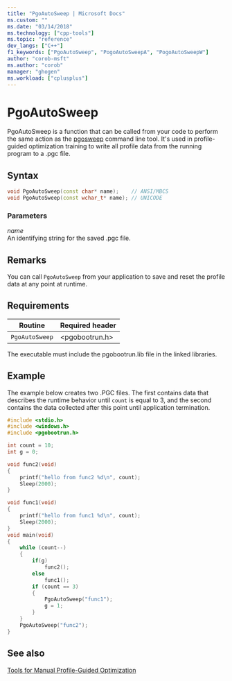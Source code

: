 ```yaml
---
title: "PgoAutoSweep | Microsoft Docs"
ms.custom: ""
ms.date: "03/14/2018"
ms.technology: ["cpp-tools"]
ms.topic: "reference"
dev_langs: ["C++"]
f1_keywords: ["PgoAutoSweep", "PogoAutoSweepA", "PogoAutoSweepW"]
author: "corob-msft"
ms.author: "corob"
manager: "ghogen"
ms.workload: ["cplusplus"]
---
```

# PgoAutoSweep

PgoAutoSweep is a function that can be called from your code to perform the same action as the [pgosweep](pgosweep.md) command line tool. It's used in profile-guided optimization training to write all profile data from the running program to a .pgc file.

## Syntax

```cpp
void PgoAutoSweep(const char* name);    // ANSI/MBCS
void PgoAutoSweep(const wchar_t* name); // UNICODE
```

### Parameters

*name*<br/>
An identifying string for the saved .pgc file.

## Remarks

You can call `PgoAutoSweep` from your application to save and reset the profile data at any point at runtime.

## Requirements

|Routine|Required header|
|-------------|---------------------|
|`PgoAutoSweep`|\<pgobootrun.h>|

The executable must include the pgobootrun.lib file in the linked libraries.

## Example

The example below creates two .PGC files. The first contains data that describes the runtime behavior until `count` is equal to 3, and the second contains the data collected after this point until application termination.

```cpp
#include <stdio.h>
#include <windows.h>
#include <pgobootrun.h>

int count = 10;
int g = 0;

void func2(void)
{
    printf("hello from func2 %d\n", count);
    Sleep(2000);
}

void func1(void)
{
    printf("hello from func1 %d\n", count);
    Sleep(2000);
}
void main(void) 
{
    while (count--)
    {
        if(g)
            func2();
        else
            func1();
        if (count == 3) 
        {
            PgoAutoSweep("func1");
            g = 1;
        }
    }
    PgoAutoSweep("func2");
}
```

## See also

[Tools for Manual Profile-Guided Optimization](../../build/reference/tools-for-manual-profile-guided-optimization.md)
